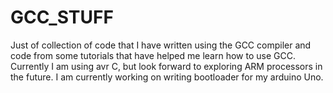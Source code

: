 # GCC_STUFF
Just of collection of code that I have written using the GCC compiler and code from some tutorials that have helped me learn how to use GCC. 
Currently I am using avr C, but look forward to exploring ARM processors in the future. 
I am currently working on writing bootloader for my arduino Uno. 
